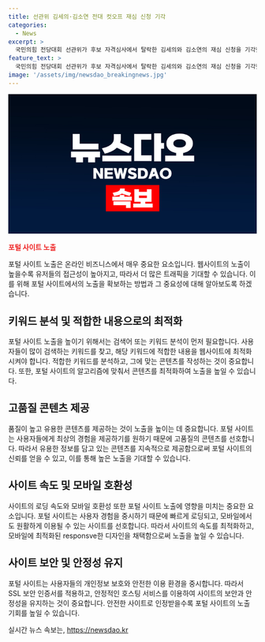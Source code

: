 ```yaml
---
title: 선관위 김세의·김소연 전대 컷오프 재심 신청 기각
categories:
  - News
excerpt: >
  국민의힘 전당대회 선관위가 후보 자격심사에서 탈락한 김세의와 김소연의 재심 신청을 기각했다. 이에 서병수 선관위원장은 심사 결과를 밝히며 김 대표의 막말 논란과 국민 눈높이에 맞지 않는 영상, 김 변호사의 당내 분열 우려를 언급했다. 후보 간 네거티브 선거에 대한 우려에 대해선 “즉각적으로 조치하고, 철저하게 관리하겠다”고 밝히며 전당대회 슬로건을 NEXT 보수의 진보로 선정했다.
feature_text: >
  국민의힘 전당대회 선관위가 후보 자격심사에서 탈락한 김세의와 김소연의 재심 신청을 기각했다. 이에 서병수 선관위원장은 심사 결과를 밝히며 김 대표의 막말 논란과 국민 눈높이에 맞지 않는 영상, 김 변호사의 당내 분열 우려를 언급했다. 후보 간 네거티브 선거에 대한 우려에 대해선 “즉각적으로 조치하고, 철저하게 관리하겠다”고 밝히며 전당대회 슬로건을 NEXT 보수의 진보로 선정했다.
image: '/assets/img/newsdao_breakingnews.jpg'
---
```


<p><img src="/assets/img/newsdao_breakingnews.jpg" alt="ranknews 속보" /></p>

<p><b><span style="color: #ee2323;">포털 사이트 노출</span></b></p>

<p data-ke-size="size16">포털 사이트 노출은 온라인 비즈니스에서 매우 중요한 요소입니다. 웹사이트의 노출이 높을수록 유저들의 접근성이 높아지고, 따라서 더 많은 트래픽을 기대할 수 있습니다. 이를 위해 포털 사이트에서의 노출을 확보하는 방법과 그 중요성에 대해 알아보도록 하겠습니다.</p>

<h2 data-ke-size="size26">키워드 분석 및 적합한 내용으로의 최적화</h2>

<p data-ke-size="size16">포털 사이트 노출을 높이기 위해서는 검색어 또는 키워드 분석이 먼저 필요합니다. 사용자들이 많이 검색하는 키워드를 찾고, 해당 키워드에 적합한 내용을 웹사이트에 최적화시켜야 합니다. 적합한 키워드를 분석하고, 그에 맞는 콘텐츠를 작성하는 것이 중요합니다. 또한, 포털 사이트의 알고리즘에 맞춰서 콘텐츠를 최적화하여 노출을 높일 수 있습니다.</p>

<h2 data-ke-size="size26">고품질 콘텐츠 제공</h2>

<p data-ke-size="size16">품질이 높고 유용한 콘텐츠를 제공하는 것이 노출을 높이는 데 중요합니다. 포털 사이트는 사용자들에게 최상의 경험을 제공하기를 원하기 때문에 고품질의 콘텐츠를 선호합니다. 따라서 유용한 정보를 담고 있는 콘텐츠를 지속적으로 제공함으로써 포털 사이트의 신뢰를 얻을 수 있고, 이를 통해 높은 노출을 기대할 수 있습니다.</p>

<h2 data-ke-size="size26">사이트 속도 및 모바일 호환성</h2>

<p data-ke-size="size16">사이트의 로딩 속도와 모바일 호환성 또한 포털 사이트 노출에 영향을 미치는 중요한 요소입니다. 포털 사이트는 사용자 경험을 중시하기 때문에 빠르게 로딩되고, 모바일에서도 원활하게 이용될 수 있는 사이트를 선호합니다. 따라서 사이트의 속도를 최적화하고, 모바일에 최적화된 responsve한 디자인을 채택함으로써 노출을 높일 수 있습니다.</p>

<h2 data-ke-size="size26">사이트 보안 및 안정성 유지</h2>

<p data-ke-size="size16">포털 사이트는 사용자들의 개인정보 보호와 안전한 이용 환경을 중시합니다. 따라서 SSL 보안 인증서를 적용하고, 안정적인 호스팅 서비스를 이용하여 사이트의 보안과 안정성을 유지하는 것이 중요합니다. 안전한 사이트로 인정받을수록 포털 사이트의 노출 기회를 높일 수 있습니다.</p>
실시간 뉴스 속보는, <a href="https://newsdao.kr" rel="dofollow">https://newsdao.kr</a>


